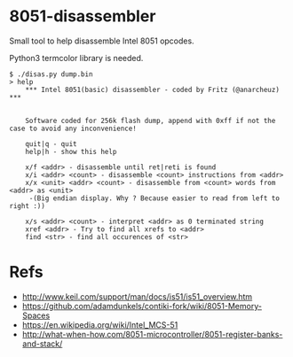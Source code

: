# 8051-disassembler

Small tool to help disassemble Intel 8051 opcodes.

Python3 termcolor library is needed. 

```
$ ./disas.py dump.bin
> help
	*** Intel 8051(basic) disassembler - coded by Fritz (@anarcheuz) ***


	Software coded for 256k flash dump, append with 0xff if not the case to avoid any inconvenience! 

	quit|q - quit
	help|h - show this help

	x/f <addr> - disassemble until ret|reti is found
	x/i <addr> <count> - disassemble <count> instructions from <addr>
	x/x <unit> <addr> <count> - disassemble from <count> words from <addr> as <unit>
	 -(Big endian display. Why ? Because easier to read from left to right :))

	x/s <addr> <count> - interpret <addr> as 0 terminated string
	xref <addr> - Try to find all xrefs to <addr>
	find <str> - find all occurences of <str>
```

# Refs
* http://www.keil.com/support/man/docs/is51/is51_overview.htm
* https://github.com/adamdunkels/contiki-fork/wiki/8051-Memory-Spaces
* https://en.wikipedia.org/wiki/Intel_MCS-51
* http://what-when-how.com/8051-microcontroller/8051-register-banks-and-stack/
